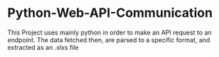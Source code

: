 # Python-Web-API-Communication
This Project uses mainly python in order to make an API request to an endpoint. The data fetched then, are parsed to a specific format, and extracted as an .xlxs file
